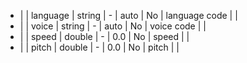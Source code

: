   * |      |  language     | string  | -              |   auto         | No                | language code          |  |
  * |      |  voice        | string  | -              |   auto         | No                | voice code             |  |
  * |      |  speed        | double  | -              |   0.0          | No                | speed                  |  |
  * |      |  pitch        | double  | -              |   0.0          | No                | pitch                  |  |
